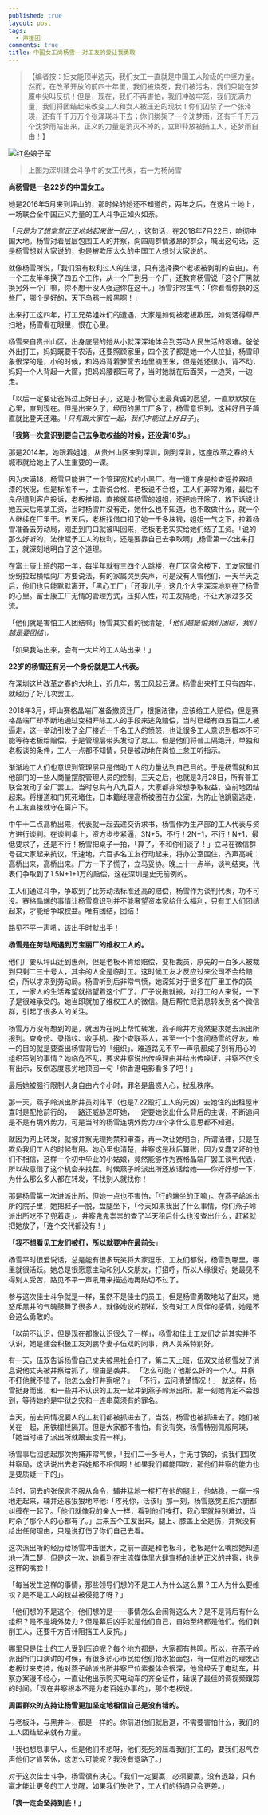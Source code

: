 ```yaml
---
published: true
layout: post
tags:
  - 声援团
comments: true
title: 中国女工尚杨雪——对工友的爱让我勇敢
---
```


>【编者按：妇女能顶半边天，我们女工一直就是中国工人阶级的中坚力量。然而，在改革开放的前四十年里，我们被烧死，我们被污名，我们只能在梦魇中尖叫反抗！但是，现在，我们不再害怕，我们冲破牢笼，我们充满力量，我们将团结起来改变工人和女人被压迫的现状！你们囚禁了一个张泽瑛，还有千千万万个张泽瑛斗下去；你们绑架了一个沈梦雨，还有千千万万个沈梦雨站出来，正义的力量是消灭不掉的，立即释放被捕工人，还梦雨自由！】

 ![红色娘子军][1]
>上图为深圳建会斗争中的女工代表，右一为杨尚雪

**尚杨雪是一名22岁的中国女工。**

她是2016年5月来到坪山的，那时候的她还不知道的，两年之后，在这片土地上，一场联合全中国正义力量的工人斗争正如火如荼。

「*只是为了想堂堂正正地站起来做一回人*」，这句话，在2018年7月22日，响彻中国大地。杨雪对着层层包围工人的井察，向四周群情激昂的群众，喊出这句话，这是杨雪想对大家说的，也是被欺压太久的中国工人想对大家说的。

就像杨雪所说，「我们没有权利过人的生活，只有选择换个老板被剥削的自由」。有一个工友半年换了四五个工作，从一个厂到另一个厂，还教育杨雪说「这个厂黑就换另外一个厂嘛，你不想干没人强迫你在这干。」杨雪非常生气：「你看看你换的这些厂，哪个是好的，天下乌鸦一般黑啊！」

出来打工这四年，打工兄弟姐妹们的遭遇，大家是如何被老板欺压，如何活得尊严扫地，杨雪看在眼里，恨在心里。

杨雪来自贵州山区，出身底层的她从小就深深地体会到劳动人民生活的艰难。爸爸外出打工，妈妈既要干农活，还要照顾家里，四个孩子都是她一个人拉扯，杨雪印象很深的是，小的时候，和妈妈背着箩筐去地里摘玉米，但是她还很小，背不动，妈妈一个人背起一大筐，把妈妈腰都压弯了，当时她就在后面哭，一边哭，一边走。

「以后一定要让爸妈过上好日子」，这是小杨雪心里最真诚的愿望，一直默默放在心里，直到现在。但是出来久了，经历的黑工厂多了，杨雪意识到，这种好日子简直就比登天还难。「*只有跟大家在一起，我们才能过上好日子*」。

「**我第一次意识到要自己去争取权益的时候，还没满18岁。**」

那是2014年，她跟着姐姐，从贵州山区来到深圳，刚到深圳，这座改革之春的大城市就给她上了人生重要的一课。

因为未满18，杨雪只能进了一个管理宽松的小黑厂。有一道工序是检查遥控器喷漆的状况，但是标准不一，主管说合格、老板说不合格，工人们非常为难，最后不良品遭到客户投诉，老板推锅，直接就骂杨雪的姐姐，还把她开除了，放下话说让她五天后来拿工资，当时杨雪并没有走，她什么也不知道，也不敢做什么，就一个人继续在厂里干。五天后，老板找借口扣了她一千多块钱，姐姐一气之下，拉着杨雪准备去劳动局，刚走到门口就被叫回来，老板老老实实给她们结了工资。「说的那么好听的，法律赋予工人的权利，还是要靠自己去争取啊」,杨雪第一次出来打工，就深刻地明白了这个道理。

在富士康上班的那一年，每半年就有三四个人跳楼，在厂区宿舍楼下，工友家属们纷纷拉起横幅向厂方要说法，有的家属哭到失声，可是没有人管他们，一天半天之后，他们也只能默默离开，「黑心工厂」「还我儿子」这几个大字深深地刻在了杨雪的心里。富士康工厂无情的管理方式，压抑人性，将工友隔绝，不让大家过多交流。

「他们就是害怕工人团结嘛」杨雪其实看的很清楚，「*他们越是怕我们团结，我们越是要团结*」。

「如果我站出来，会有一大片的工人站出来！」

**22岁的杨雪还有另一个身份就是工人代表。**

在深圳这片改革之春的大地上，近几年，罢工风起云涌。杨雪出来打工只有四年，就经历了好几次罢工。

2018年3月，坪山赛格晶端厂准备撤资迁厂，根据法律，应该给工人赔偿，但是赛格晶端厂却不断地通过变相开除工人的手段来逃免赔偿，当时已经有四五百工人被逼走，这一举动引发了全厂接近一千名工人的愤怒，也让很多工人意识到根本不可能等待老板给赔偿，于是管理层带头发动了怠工。但是他们将普工隔绝开，单独和老板谈的条件，工人一点都不知情，只是被动地在岗位上怠工听指示。

渐渐地工人们也意识到管理层只是借助工人的力量达到自己目的。于是杨雪就和其他部门的一些人商量摆脱管理人员的控制，三天之后，也就是3月28日，所有普工联合发动了全厂罢工。当时总共有八九百人，大家都非常想争取权益，空前地团结起来。将楼道和门死死堵住，日本籍经理高桥被困在办公室，为防止他跳窗逃走，有工友直接就守在窗户下。

中午十二点高桥出来，代表就一起去递交诉求书，杨雪作为生产部的工人代表与资方进行谈判。在谈判桌上，资方步步紧逼，3N+5，不行！2N+1，不行！N+1，最低要求了，还是不行！杨雪把桌子一拍，「算了，不和你们谈了！」立马在微信群号召大家起来抗议，讯速地，六百多名工友行动起来，将办公室围住，齐声高喊：高桥出来，高桥出来。厂方一下子慌了，立马妥协。晚上十一点半，谈判结束，代表们争取到了1.5N+1+1万的赔偿，这在深圳是史无前例的。

工人们通过斗争，争取到了比劳动法标准还高的赔偿，杨雪作为谈判代表，功不可没。赛格晶端的事情让杨雪意识到并不能奢望资本家给什么福利，只有工人们团结起来，才能给争取权益。唯有团结，团结！

路见不平一声吼，该出手时就出手！

**杨雪是在劳动局遇到万宝丽厂的维权工人的。**

他们厂要从坪山迁到惠州，但是老板不肯给赔偿，变相裁员，原先的一百多人被裁到只剩二三十号人，其余的人全是临时工。这时候工友才反应过来公司不会给赔偿，所以才来到劳动局。杨雪听到后非常气愤，她深知对于很多在厂里工作的员工，一家人的生活希望就指望着这个厂了。厂子说搬就搬，对打工的人来说，一下子是很难承受的。她当即就加了维权工人的微信。随后帮忙把消息转发到各个微信群，引起了很多人的关注。

杨雪万万没有想到的是，就因为在网上帮忙转发，燕子岭井方竟然要求她去派出所报到。查身份、录指纹、收手机、挨个查联系人，甚至一个个套问杨雪的好友，唯一的目的就是要查出杨雪背后的「组织」。难道路见不平一声吼都成了别有用心的组织策划的事情？她临危不乱，要求井察说出传唤理由并给出传唤证，井察不仅没有出示，反倒态度恶劣地顶回一句「你香港电影看多了吧！」

最后她被强行限制人身自由六个小时，罪名是蛊惑人心，扰乱秩序。

那一天，燕子岭派出所井员刘伟军（也是7.22殴打工人的元凶）去她住的出租屋审查时是配枪前行的，一路还威胁恐吓她，一定要她说出什么背后的主谋，不断追问是不是有境外势力，可是当时的杨雪连境外势力四个字什么意思都不知道。

就因为网上转发，就被井察无理拘禁和审查，再一次让她明白，所谓法律，只是在欺负我们工人的时候有用。她心里也清楚，井察这是秋后算账，因为又蠢又坏的他们不相信，这样一个初中毕业的小姑娘，竟然能够作为赛格晶端厂罢工谈判代表，所以故意借了这个机会来找茬。时候燕子岭派出所还放话给她——你好好想一下，为什么那么多人都在转发，不找别人就找你！

那是杨雪第一次进派出所，但她一点也不害怕，「行的端坐的正嘛」。在燕子岭派出所的院子里，她把鞋子一脱，盘腿坐下，「今天如果我出了什么事情，你们燕子岭派出所吃不了兜着走」。井察鬼鬼祟祟的查了半天租后什么也没查出什么，赶紧就把她放了，「连个交代都没有！」

「**我不想看见工友们被打，所以就要冲在最前头**」

杨雪平时很爱说话，总是能有很多玩笑将大家逗乐，工友们都说，杨雪到哪里，哪里就很活跃。她总是很愿意主动和别人交朋友，打招呼，所以人缘很好。她最见不得别人受苦，路见不平一声吼用来描述她再贴切不过了。

参与这次佳士斗争就是一样，虽然不是佳士的员工，但是杨雪勇敢地站了出来，她怒斥黑井的气魄鼓舞了很多人。就像她说的那样，没有对工人同伴的感情，她是不会这么勇敢的。

「以前不认识，但是现在都像认识很久了一样」，杨雪和佳士工友们之前其实并不认识，她是建会积极工友刘鹏华妻子伍双的同事，两人关系特别好。

有一天，伍双告诉杨雪自己丈夫被黑社会打了，第二天上班，伍双又给杨雪发了消息说他丈夫被井察给抓了，理由是袭井。
「怎么可能？他那么好的一个人，井察不打他就不错了，他怎么会打井察呢？」
「不行，去问清楚情况！」
就这样，杨雪挺身而出，和一些并不认识的工友一起冲到燕子岭派出所。那一刻她肯定不会想到，等待她的是牢狱之灾和一连串莫须有的罪名。

当天，前去问情况要人的工友们都被抓进去了，当然，杨雪也被抓进去了。她们被关在一起，用铁栅栏隔开。但是大家都不害怕，有说有笑，杨雪特别佩服阿瑛，「她当时进了派出所就跟去度假一样」。

杨雪事后回想起那次拘捕非常气愤，「我们二十多号人，手无寸铁的，说我们围攻井察局，这话说出去老百姓都不相信啊！如果我们都能围攻，那他们井察的能力也是要质疑一下的」。

当时，同去的张保言不服从命令，辅井猛地一棍打在他的腿上，他站稳，一瘸一拐地走起来，辅井还恶狠狠地啐他:「疼死你，活该!」那一刻，杨雪感觉五脏六腑都纠缠在一起了。「他们就像我的亲人一样，看到他们挨打，我心里就特别难过，当时杀了那个人的心都有了。」后来五个工友出来，腿上、膝盖上全是伤，井察没有给出任何理由，只是说打伤了你们自己去看。

这次派出所的经历给杨雪冲击很大，之前一直是和老板斗，老板是什么嘴脸她知道地一清二楚，但是这一次，她看到在主流媒体里大肆宣扬的维护正义的井察，也是这样的嘴脸！

「每当发生这样的事情，那些领导们想的不是工人为什么这么累？工人为什么要维权？是不是工人的权益被侵犯了呀？」

「他们想的不是这个，他们想的是——事情怎么会闹得这么大？是不是背后有什么组织？是不是境外势力？但是幕后凶手就是他们自己，自始至终都是他们。他们剥削工人，还要千方百计阻挡工人反抗。」

哪里只是佳士的工人受到压迫呢？每个地方都是，大家都有共鸣。所以，在燕子岭派出所门口演讲的时候，有很多热心市民给他们抬水抬面包，有一位附近的理发店老板过来支持，他对燕子岭派出所井察尸位素餐体会很深，他曾经丢了电动车，井察办案漫不经心，一直让他出示购买电动车的齐全证件，延误了最佳的调视频跟踪的时间。「现在井察根本不是为老百姓办事的」，那个老板说。

**周围群众的支持让杨雪更加坚定地相信自己是没有错的。**

与老板斗，与黑井斗，都是一样的。你前进他们就后退，不需要害怕什么，我们的工人团结起来就有力量。

「我也想息事宁人，但是他们不想呀，他们死死的压着我们打工的，要我们忍气吞声他们才肯罢休，这怎么可能呢？我没有退路了。」

对于这次佳士斗争，杨雪很有决心。「我们一定要赢，必须要赢，没有退路，只有赢才能让更多的工人觉醒，如果我们失败了，工人们的待遇只会更差。」

**「我一定会坚持到底！」**

[1]:https://upload.cc/i1/2018/08/18/zeFmQh.png
